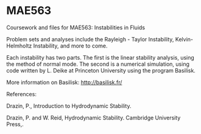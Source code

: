 # MAE563
Coursework and files for MAE563: Instabilities in Fluids

Problem sets and analyses include the Rayleigh - Taylor Instability, Kelvin-Helmholtz Instability, and more to come.

Each instability has two parts. The first is the linear stability analysis, using the method of normal mode. The second is a numerical simulation, using code written by L. Deike at Princeton University using the program Basilisk.

More information on Basilisk: http://basilisk.fr/

References:

Drazin, P., Introduction to Hydrodynamic Stability.

Drazin, P. and W. Reid, Hydrodynamic Stability. Cambridge University Press,.

